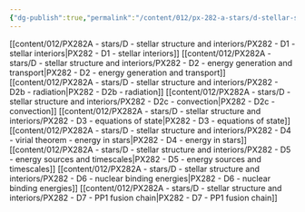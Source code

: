 ```yaml
---
{"dg-publish":true,"permalink":"/content/012/px-282-a-stars/d-stellar-structure-and-interiors/d-solar-structure-and-interiors/","noteIcon":"1","created":"2024-11-25T10:50:32.000+00:00","updated":"2025-01-05T11:04:26.865+00:00"}
---
```


[[content/012/PX282A - stars/D - stellar structure and interiors/PX282 - D1 - stellar interiors\|PX282 - D1 - stellar interiors]]
[[content/012/PX282A - stars/D - stellar structure and interiors/PX282 - D2 - energy generation and transport\|PX282 - D2 - energy generation and transport]]
[[content/012/PX282A - stars/D - stellar structure and interiors/PX282 - D2b - radiation\|PX282 - D2b - radiation]]
[[content/012/PX282A - stars/D - stellar structure and interiors/PX282 - D2c - convection\|PX282 - D2c - convection]]
[[content/012/PX282A - stars/D - stellar structure and interiors/PX282 - D3 - equations of state\|PX282 - D3 - equations of state]]
[[content/012/PX282A - stars/D - stellar structure and interiors/PX282 - D4 - virial theorem - energy in stars\|PX282 - D4 - energy in stars]]
[[content/012/PX282A - stars/D - stellar structure and interiors/PX282 - D5 - energy sources and timescales\|PX282 - D5 - energy sources and timescales]]
[[content/012/PX282A - stars/D - stellar structure and interiors/PX282 - D6 - nuclear binding energies\|PX282 - D6 - nuclear binding energies]]
[[content/012/PX282A - stars/D - stellar structure and interiors/PX282 - D7 - PP1 fusion chain\|PX282 - D7 - PP1 fusion chain]]
